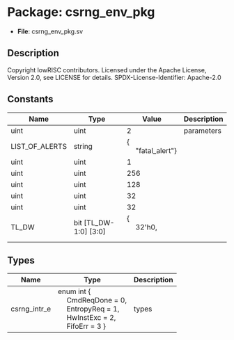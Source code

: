 # Package: csrng_env_pkg

- **File**: csrng_env_pkg.sv
## Description

Copyright lowRISC contributors.
 Licensed under the Apache License, Version 2.0, see LICENSE for details.
 SPDX-License-Identifier: Apache-2.0
 

## Constants

| Name           | Type                  | Value                                                                           | Description |
| -------------- | --------------------- | ------------------------------------------------------------------------------- | ----------- |
| uint           | uint                  | 2                                                                               | parameters  |
| LIST_OF_ALERTS | string                | {<br><span style="padding-left:20px">"fatal_alert"}                             |             |
| uint           | uint                  | 1                                                                               |             |
| uint           | uint                  | 256                                                                             |             |
| uint           | uint                  | 128                                                                             |             |
| uint           | uint                  | 32                                                                              |             |
| uint           | uint                  | 32                                                                              |             |
| TL_DW          | bit [TL_DW-1:0] [3:0] | {<br><span style="padding-left:20px">32'h0,<br><span style="padding-left:20px"> |             |
## Types

| Name         | Type                                                                                                                                                                                                                                          | Description |
| ------------ | --------------------------------------------------------------------------------------------------------------------------------------------------------------------------------------------------------------------------------------------- | ----------- |
| csrng_intr_e | enum int {<br><span style="padding-left:20px">     CmdReqDone = 0,<br><span style="padding-left:20px">     EntropyReq = 1,<br><span style="padding-left:20px">     HwInstExc  = 2,<br><span style="padding-left:20px">     FifoErr    = 3   } | types       |
